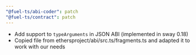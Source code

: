 ```yaml
---
"@fuel-ts/abi-coder": patch
"@fuel-ts/contract": patch
---
```


- Add support to `typeArguments` in JSON ABI (implemented in sway 0.18)
- Copied file from ethersproject/abi/src.ts/fragments.ts and adapted it to work with our needs
